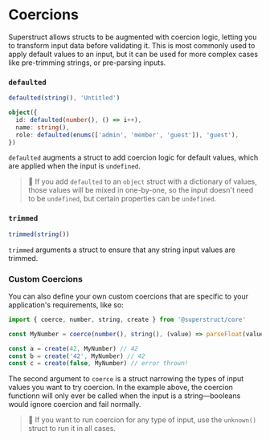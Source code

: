 # Coercions

Superstruct allows structs to be augmented with coercion logic, letting you to transform input data before validating it. This is most commonly used to apply default values to an input, but it can be used for more complex cases like pre-trimming strings, or pre-parsing inputs.

### `defaulted`

```ts
defaulted(string(), 'Untitled')

object({
  id: defaulted(number(), () => i++),
  name: string(),
  role: defaulted(enums(['admin', 'member', 'guest']), 'guest'),
})
```

`defaulted` augments a struct to add coercion logic for default values, which are applied when the input is `undefined`.

> 🤖 If you add `defaulted` to an `object` struct with a dictionary of values, those values will be mixed in one-by-one, so the input doesn't need to be `undefined`, but certain properties can be `undefined`.

### `trimmed`

```ts
trimmed(string())
```

`trimmed` arguments a struct to ensure that any string input values are trimmed.

### Custom Coercions

You can also define your own custom coercions that are specific to your application's requirements, like so:

```ts
import { coerce, number, string, create } from '@superstruct/core'

const MyNumber = coerce(number(), string(), (value) => parseFloat(value))

const a = create(42, MyNumber) // 42
const b = create('42', MyNumber) // 42
const c = create(false, MyNumber) // error thrown!
```

The second argument to `coerce` is a struct narrowing the types of input values you want to try coercion. In the example above, the coercion functionn will only ever be called when the input is a string—booleans would ignore coercion and fail normally.

> 🤖 If you want to run coercion for any type of input, use the `unknown()` struct to run it in all cases.
